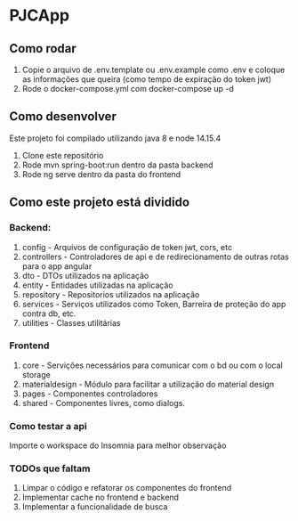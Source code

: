# PJCApp

## Como rodar
1. Copie o arquivo de .env.template ou .env.example como .env e coloque as informações que queira (como tempo de expiração do token jwt)
2. Rode o docker-compose.yml com docker-compose up -d

## Como desenvolver
Este projeto foi compilado utilizando java 8 e node 14.15.4
1. Clone este repositório
2. Rode mvn spring-boot:run dentro da pasta backend
3. Rode ng serve dentro da pasta do frontend

## Como este projeto está dividido
### Backend:
1. config - Arquivos de configuração de token jwt, cors, etc
2. controllers - Controladores de api e de redirecionamento de outras rotas para o app angular
3. dto - DTOs utilizados na aplicação
4. entity - Entidades utilizadas na aplicação
5. repository - Repositorios utilizados na aplicação
6. services - Serviços utilizados como Token, Barreira de proteção do app contra db, etc.
7. utilities - Classes utilitárias

### Frontend
1. core - Servições necessários para comunicar com o bd ou com o local storage
2. materialdesign - Módulo para facilitar a utilização do material design
3. pages - Componentes controladores
4. shared - Componentes livres, como dialogs.

### Como testar a api
Importe o workspace do Insomnia para melhor observação

### TODOs que faltam
1. Limpar o código e refatorar os componentes do frontend
2. Implementar cache no frontend e backend
3. Implementar a funcionalidade de busca
